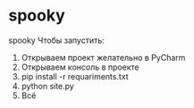 # spooky
spooky
Чтобы запустить:
1. Открываем проект желательно в PyCharm
2. Открываем консоль в проекте
3. pip install -r requariments.txt
4. python site.py
5. Всё
